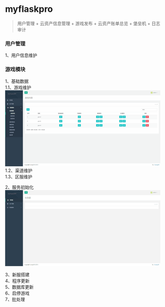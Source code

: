 # myflaskpro
> 用户管理 + 云资产信息管理 + 游戏发布 + 云资产账单总览 + 堡垒机 + 日志审计


### 用户管理
1、用户信息维护

### 游戏模块
1、基础数据  
1.1、游戏维护  
![img](https://github.com/huangzhif/myflaskpro/blob/dev/app/static/gif/games.gif)   
1.2、渠道维护  
1.3、区服维护
  
2、服务初始化  
![img](https://github.com/huangzhif/myflaskpro/blob/dev/app/static/gif/initservice.gif)   

3、新服搭建  
4、程序更新  
5、数据库更新  
6、启停游戏  
7、批处理  
